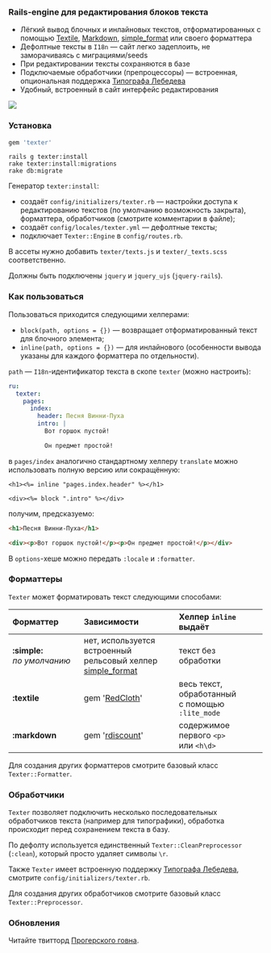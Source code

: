 ### Rails-engine для редактирования блоков текста

* Лёгкий вывод блочных и инлайновых текстов, отформатированных с помощью [Textile](http://redcloth.org/textile/), [Markdown](http://daringfireball.net/projects/markdown/syntax), [simple_format](https://github.com/rails/rails/blob/21b55e4462c2a9d3a6420d2754ab63a9d6f01da8/actionpack/lib/action_view/helpers/text_helper.rb#L258) или своего форматтера
* Дефолтные тексты в `I18n` — сайт легко задеплоить, не заморачиваясь с миграциями/seeds
* При редактировании тексты сохраняются в базе
* Подключаемые обработчики (препроцессоры) — встроенная, опциональная поддержка [Типографа Лебедева](http://www.artlebedev.ru/tools/typograf/webservice/)
* Удобный, встроенный в сайт интерфейс редактирования

![](http://cl.ly/image/113R3A2v2n2t/Image%202014-10-14%20at%208.34.56%20PM.png)

### Установка

```ruby
gem 'texter'
```

```shell
rails g texter:install
rake texter:install:migrations
rake db:migrate
```

Генератор `texter:install`:

* создаёт `config/initializers/texter.rb` — настройки доступа к редактированию текстов (по умолчанию возможность закрыта), форматтера, обработчиков (смотрите комментарии в файле);
* создаёт `config/locales/texter.yml` — дефолтные тексты;
* подключает `Texter::Engine` в `config/routes.rb`.

В ассеты нужно добавить `texter/texts.js` и `texter/_texts.scss` соответственно.

Должны быть подключены `jquery` и `jquery_ujs` (`jquery-rails`).

### Как пользоваться

Пользоваться приходится следующими хелперами:

* `block(path, options = {})` — возвращает отформатированный текст для блочного элемента;
* `inline(path, options = {})` — для инлайнового (особенности вывода указаны для каждого форматтера по отдельности).

`path` — `I18n`-идентификатор текста в скопе `texter` (можно настроить):

```yaml
ru:
  texter:
    pages:
      index:
        header: Песня Винни-Пуха
        intro: |
          Вот горшок пустой!

          Он предмет простой!
```

в `pages/index` аналогично стандартному хелперу `translate` можно использовать полную версию или сокращённую:

```erb
<h1><%= inline "pages.index.header" %></h1>

<div><%= block ".intro" %></div>
```

получим, предсказуемо:

```html
<h1>Песня Винни-Пуха</h1>

<div><p>Вот горшок пустой!</p><p>Он предмет простой!</p></div>
```

В `options`-хеше можно передать `:locale` и `:formatter`.

### Форматтеры

`Texter` может форматировать текст следующими способами:

| Форматтер | Зависимости | Хелпер `inline` выдаёт |
| :-------- | :------------- | :--------------------------  |
| **:simple:** _по умолчанию_ | нет, используется встроенный рельсовый хелпер [simple_format](https://github.com/rails/rails/blob/21b55e4462c2a9d3a6420d2754ab63a9d6f01da8/actionpack/lib/action_view/helpers/text_helper.rb#L258) | текст без обработки |
| **:textile** | gem '[RedCloth](https://github.com/jgarber/redcloth)' | весь текст, обработанный с помощью `:lite_mode` |
| **:markdown** | gem '[rdiscount](https://github.com/davidfstr/rdiscount)' | содержимое первого `<p>` или `<h\d>` |

Для создания других форматтеров смотрите базовый класс `Texter::Formatter`.

### Обработчики

`Texter` позволяет подключить несколько последовательных обработчиков текста (например для типографики), обработка происходит перед сохранением текста в базу.

По дефолту используется единственный `Texter::CleanPreprocessor` (`:clean`), который просто удаляет символы `\r`.

Также `Texter` имеет встроенную поддержку [Типографа Лебедева](http://www.artlebedev.ru/tools/typograf/webservice/), смотрите `config/initializers/texter.rb`.

Для создания других обработчиков смотрите базовый класс `Texter::Preprocessor`.

### Обновления

Читайте твитторд [Прогерского говна](http://twitter.com/programmingshit).
